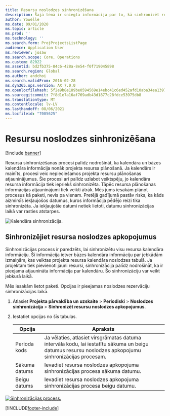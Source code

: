 ```yaml
---
title: Resursu noslodzes sinhronizēšana
description: Šajā tēmā ir sniegta informācija par to, kā sinhronizēt resursa noslodzi kalendāros un projektos.
author: Yowelle
ms.date: 09/01/2020
ms.topic: article
ms.prod: ''
ms.technology: ''
ms.search.form: ProjProjectsListPage
audience: Application User
ms.reviewer: josaw
ms.search.scope: Core, Operations
ms.custom: 82022
ms.assetid: bd2fb375-84c6-428a-8e54-f0f719045898
ms.search.region: Global
ms.author: andchoi
ms.search.validFrom: 2016-02-28
ms.dyn365.ops.version: AX 7.0.0
ms.openlocfilehash: 5f2e9b8e189be0594569e14ebc41c6ed452afd10aba34ea1397b3e3f66cd2e96
ms.sourcegitcommit: 7f8d1e7a16af769adb43d1877c28fdce53975db8
ms.translationtype: MT
ms.contentlocale: lv-LV
ms.lasthandoff: 08/06/2021
ms.locfileid: "7005625"
---
```

# <a name="synchronize-resource-capacity"></a>Resursu noslodzes sinhronizēšana

[!include [banner](../includes/banner.md)]

Resursa sinhronizēšanas procesi palīdz nodrošināt, ka kalendāra un bāzes kalendāra informācija nonāk projekta resursa plānošanā. Ja kalendārs ir mainīts, procesi veic nepieciešamos projekta resursu plānošanas atjauninājumus. Šie procesi arī palīdz uzlabot veiktspēju, jo kalendāra resursa informācija tiek iepriekš sinhronizēta. Tāpēc resursa plānošanas informācijas atjauninājumi tiek veikti ātrāk. Mēs jums iesakām plānot procesus kā paketi, nevis pa vienam. Pretējā gadījumā pastāv risks, ka kāds aizmirsīs iekļaujošos datumus, kuros informācija pēdējo reizi tika sinhronizēta. Ja iekļaujošie datumi netiek lietoti, datumu sinhronizācijas laikā var rasties atstarpes.

![Kalendāra sinhronizācija.](./media/projectresourcing04-1024x471.jpg)

## <a name="synchronize-resource-capacity-roll-ups"></a>Sinhronizējiet resursa noslodzes apkopojumus

Sinhronizācijas process ir paredzēts, lai sinhronizētu visu resursa kalendāra informāciju. Šī informācija ietver bāzes kalendāra informāciju par jebkādām izmaiņām, kas veiktas projekta resursa kalendāra noslodzes tabulā. Ja projektam tiek pievienoti jauni resursi, sinhronizācija palīdz nodrošināt, ka ir pieejama atjaunināta informācija par kalendāru. Šo sinhronizāciju var veikt jebkurā laikā.

Mēs iesakām lietot paketi. Opcijas ir pieejamas noslodzes rezervāciju sinhronizācijas laikā.

1. Atlasiet **Projekta pārvaldība un uzskaite** &gt; **Periodiski** &gt; **Noslodzes sinhronizācija** &gt; **Sinhronizēt resursu noslodzes apkopojumus**.
2. Iestatiet opcijas no šīs tabulas.

    | Opcija      | Apraksts |
    |-------------|-------------|
    | Perioda kods | Ja vēlaties, atlasiet virsgrāmatas datuma intervāla kodu, lai iestatītu sākuma un beigu datumus resursu noslodzes apkopojumu sinhronizācijas procesam. |
    | Sākuma datums  | Ievadiet resursa noslodzes apkopojuma sinhronizācijas procesa sākuma datumu. |
    | Beigu datums    | Ievadiet resursa noslodzes apkopojuma sinhronizācijas procesa beigu datumu. |

[![Sinhronizācijas process.](./media/projectresourcing09.jpg)](./media/projectresourcing09.jpg)


[!INCLUDE[footer-include](../includes/footer-banner.md)]